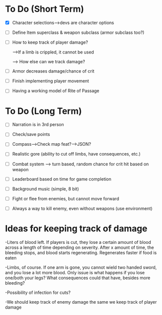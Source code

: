 # To Do (Short Term)
- [x] Character selections-->devs are character options
- [ ] Define Item superclass & weapon subclass (armor subclass too?)
- [ ] How to keep track of player damage?
  
  -->If a limb is crippled, it cannot be used
   
  --> How else can we track damage?
- [ ] Armor decreases damage/chance of crit
- [ ] Finish implementing player movement
- [ ] Having a working model of Rite of Passage


# To Do (Long Term)
- [ ] Narration is in 3rd person
- [ ] Check/save points
- [ ] Compass-->Check map feat?-->JSON?
- [ ] Realistic gore (ability to cut off limbs, have consequences, etc.)
- [ ] Combat system --> turn based, random chance for crit hit based on weapon
- [ ] Leaderboard based on time for game completion
- [ ] Background music (simple, 8 bit)
- [ ] Fight or flee from enemies, but cannot move forward
- [ ] Always a way to kill enemy, even without weapons (use environment)


# Ideas for keeping track of damage
-Liters of blood left. If players is cut, they lose a certain amount of blood across a length of time depending on severity. After x amount of time, the bleeding stops, and blood starts regenerating. Regenerates faster if food is eaten

-Limbs, of course. If one arm is gone, you cannot wield two handed sword, and you lose a lot more blood. Only issue is what happens if you lose one/both your legs? What consequences could that have, besides more bleeding?

-Possibility of infection for cuts?

-We should keep track of enemy damage the same we keep track of player damage
